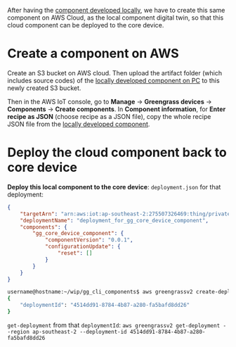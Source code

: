 After having the [component developed locally](Shell%20commands%20to%20develop%20components%20locally.md), we have to create this same component on AWS Cloud, as the local component digital twin, so that this cloud component can be deployed to the core device.

# Create a component on AWS 

Create an S3 bucket on AWS cloud. Then upload the artifact folder (which includes source codes) of the [locally developed component on PC](Shell%20commands%20to%20develop%20components%20locally.md) to this newly created S3 bucket.

Then in the AWS IoT console, go to **Manage** -> **Greengrass devices** -> **Components** -> **Create components**. In **Component information**, for **Enter recipe as JSON** (choose recipe as a JSON file), copy the whole recipe JSON file from the [locally developed component](Shell%20commands%20to%20develop%20components%20locally.md).
 

# Deploy the cloud component back to core device 

**Deploy this local component to the core device**: ``deployment.json`` for that deployment:

```json
{
    "targetArn": "arn:aws:iot:ap-southeast-2:275507326469:thing/private_greengrass_core_device", //Get private_greengrass_core_device thing's ARN link
    "deploymentName": "deployment_for_gg_core_device_component",
    "components": {
        "gg_core_device_component": {
            "componentVersion": "0.0.1",
            "configurationUpdate": {
                "reset": []
            }
        }
    }
}
```
```sh
username@hostname:~/wip/gg_cli_components$ aws greengrassv2 create-deployment --region ap-southeast-2 --cli-input-json file://deployment.json
{
    "deploymentId": "4514dd91-8784-4b87-a280-fa5bafd8dd26"
}
```
``get-deployment`` from that ``deploymentId``: ``aws greengrassv2 get-deployment --region ap-southeast-2 --deployment-id 4514dd91-8784-4b87-a280-fa5bafd8dd26``
